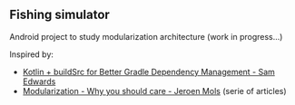 ## Fishing simulator

Android project to study modularization architecture
(work in progress...)

Inspired by:
- [Kotlin + buildSrc for Better Gradle Dependency Management - Sam Edwards](https://handstandsam.com/2018/02/11/kotlin-buildsrc-for-better-gradle-dependency-management/)
- [Modularization - Why you should care - Jeroen Mols](https://jeroenmols.com/blog/2019/03/06/modularizationwhy/) (serie of articles)
